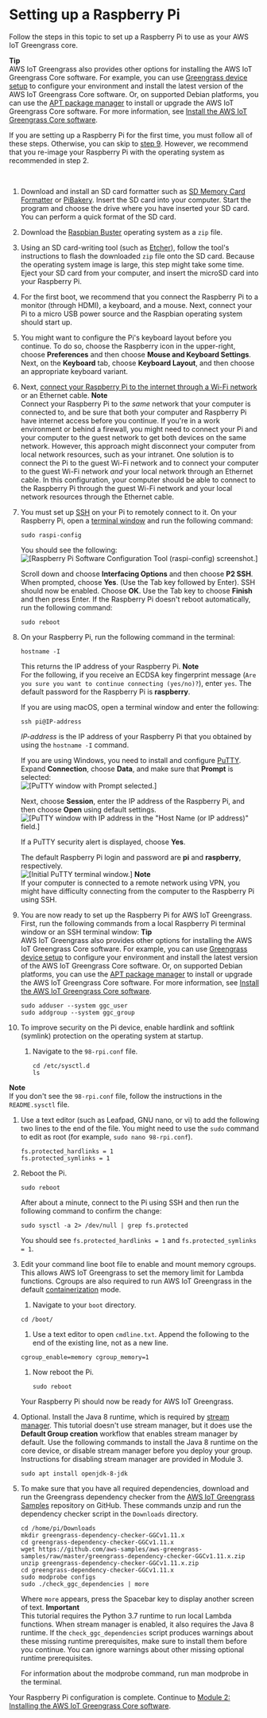 # Setting up a Raspberry Pi<a name="setup-filter.rpi"></a>

Follow the steps in this topic to set up a Raspberry Pi to use as your AWS IoT Greengrass core\.

**Tip**  
<a name="ggc-install-options"></a>AWS IoT Greengrass also provides other options for installing the AWS IoT Greengrass Core software\. For example, you can use [Greengrass device setup](quick-start.md) to configure your environment and install the latest version of the AWS IoT Greengrass Core software\. Or, on supported Debian platforms, you can use the [APT package manager](install-ggc.md#ggc-package-manager) to install or upgrade the AWS IoT Greengrass Core software\. For more information, see [Install the AWS IoT Greengrass Core software](install-ggc.md)\.

If you are setting up a Raspberry Pi for the first time, you must follow all of these steps\. Otherwise, you can skip to [step 9](#add-ggc-user-ggc-group)\. However, we recommend that you re\-image your Raspberry Pi with the operating system as recommended in step 2\.

 

1. Download and install an SD card formatter such as [SD Memory Card Formatter](https://www.sdcard.org/downloads/formatter_4/index.html) or [PiBakery](http://www.pibakery.org/download.html)\. Insert the SD card into your computer\. Start the program and choose the drive where you have inserted your SD card\. You can perform a quick format of the SD card\.

1. Download the [Raspbian Buster](https://downloads.raspberrypi.org/raspbian/images/raspbian-2019-07-12/) operating system as a `zip` file\.

1. Using an SD card\-writing tool \(such as [Etcher](https://etcher.io/)\), follow the tool's instructions to flash the downloaded `zip` file onto the SD card\. Because the operating system image is large, this step might take some time\. Eject your SD card from your computer, and insert the microSD card into your Raspberry Pi\.

1. For the first boot, we recommend that you connect the Raspberry Pi to a monitor \(through HDMI\), a keyboard, and a mouse\. Next, connect your Pi to a micro USB power source and the Raspbian operating system should start up\. 

1. You might want to configure the Pi's keyboard layout before you continue\. To do so, choose the Raspberry icon in the upper\-right, choose **Preferences** and then choose **Mouse and Keyboard Settings**\. Next, on the **Keyboard** tab, choose **Keyboard Layout**, and then choose an appropriate keyboard variant\.

1. Next, [connect your Raspberry Pi to the internet through a Wi\-Fi network](https://www.raspberrypi.org/documentation/configuration/wireless/desktop.md) or an Ethernet cable\.
**Note**  
Connect your Raspberry Pi to the *same* network that your computer is connected to, and be sure that both your computer and Raspberry Pi have internet access before you continue\. If you're in a work environment or behind a firewall, you might need to connect your Pi and your computer to the guest network to get both devices on the same network\. However, this approach might disconnect your computer from local network resources, such as your intranet\. One solution is to connect the Pi to the guest Wi\-Fi network and to connect your computer to the guest Wi\-Fi network *and* your local network through an Ethernet cable\. In this configuration, your computer should be able to connect to the Raspberry Pi through the guest Wi\-Fi network and your local network resources through the Ethernet cable\.

1. You must set up [SSH](https://en.wikipedia.org/wiki/Secure_Shell) on your Pi to remotely connect to it\. On your Raspberry Pi, open a [terminal window](https://www.raspberrypi.org/documentation/usage/terminal/) and run the following command:

   ```
   sudo raspi-config
   ```

   You should see the following:  
![\[Raspberry Pi Software Configuration Tool (raspi-config) screenshot.\]](http://docs.aws.amazon.com/greengrass/latest/developerguide/images/gg-get-started-001.png)

   Scroll down and choose **Interfacing Options** and then choose **P2 SSH**\. When prompted, choose **Yes**\. \(Use the Tab key followed by Enter\)\. SSH should now be enabled\. Choose **OK**\. Use the Tab key to choose **Finish** and then press Enter\. If the Raspberry Pi doesn't reboot automatically, run the following command:

   ```
   sudo reboot
   ```

1. On your Raspberry Pi, run the following command in the terminal:

   ```
   hostname -I
   ```

   This returns the IP address of your Raspberry Pi\.
**Note**  
For the following, if you receive an ECDSA key fingerprint message \(`Are you sure you want to continue connecting (yes/no)?`\), enter `yes`\. The default password for the Raspberry Pi is **raspberry**\.

   If you are using macOS, open a terminal window and enter the following:

   ```
   ssh pi@IP-address
   ```

   *IP\-address* is the IP address of your Raspberry Pi that you obtained by using the `hostname -I` command\.

   If you are using Windows, you need to install and configure [PuTTY](https://www.chiark.greenend.org.uk/~sgtatham/putty/latest.html)\. Expand **Connection**, choose **Data**, and make sure that **Prompt** is selected:   
![\[PuTTY window with Prompt selected.\]](http://docs.aws.amazon.com/greengrass/latest/developerguide/images/gg-get-started-001.4.png)

   Next, choose **Session**, enter the IP address of the Raspberry Pi, and then choose **Open** using default settings\.   
![\[PuTTY window with IP address in the "Host Name (or IP address)" field.\]](http://docs.aws.amazon.com/greengrass/latest/developerguide/images/gg-get-started-001.5.png)

   If a PuTTY security alert is displayed, choose **Yes**\.

   The default Raspberry Pi login and password are **pi** and **raspberry**, respectively\.  
![\[Initial PuTTY terminal window.\]](http://docs.aws.amazon.com/greengrass/latest/developerguide/images/gg-get-started-001.6.png)
**Note**  
If your computer is connected to a remote network using VPN, you might have difficulty connecting from the computer to the Raspberry Pi using SSH\.

1. <a name="add-ggc-user-ggc-group"></a>You are now ready to set up the Raspberry Pi for AWS IoT Greengrass\. First, run the following commands from a local Raspberry Pi terminal window or an SSH terminal window:
**Tip**  
<a name="ggc-install-options"></a>AWS IoT Greengrass also provides other options for installing the AWS IoT Greengrass Core software\. For example, you can use [Greengrass device setup](quick-start.md) to configure your environment and install the latest version of the AWS IoT Greengrass Core software\. Or, on supported Debian platforms, you can use the [APT package manager](install-ggc.md#ggc-package-manager) to install or upgrade the AWS IoT Greengrass Core software\. For more information, see [Install the AWS IoT Greengrass Core software](install-ggc.md)\.

   ```
   sudo adduser --system ggc_user
   sudo addgroup --system ggc_group
   ```

1. To improve security on the Pi device, enable hardlink and softlink \(symlink\) protection on the operating system at startup\.

   1. Navigate to the `98-rpi.conf` file\.

      ```
      cd /etc/sysctl.d
      ls
      ```
**Note**  
If you don't see the `98-rpi.conf` file, follow the instructions in the `README.sysctl` file\.

   1. Use a text editor \(such as Leafpad, GNU nano, or vi\) to add the following two lines to the end of the file\. You might need to use the `sudo` command to edit as root \(for example, `sudo nano 98-rpi.conf`\)\.

      ```
      fs.protected_hardlinks = 1
      fs.protected_symlinks = 1
      ```

   1. Reboot the Pi\.

      ```
      sudo reboot
      ```

      After about a minute, connect to the Pi using SSH and then run the following command to confirm the change:

      ```
      sudo sysctl -a 2> /dev/null | grep fs.protected
      ```

      You should see `fs.protected_hardlinks = 1` and `fs.protected_symlinks = 1`\.

1. <a name="stretch-step"></a> Edit your command line boot file to enable and mount memory cgroups\. This allows AWS IoT Greengrass to set the memory limit for Lambda functions\. Cgroups are also required to run AWS IoT Greengrass in the default [containerization](lambda-group-config.md#lambda-containerization-considerations) mode\.

   1.  Navigate to your `boot` directory\. 

      ```
      cd /boot/
      ```

   1.  Use a text editor to open `cmdline.txt`\. Append the following to the end of the existing line, not as a new line\.

      ```
      cgroup_enable=memory cgroup_memory=1
      ```

   1. Now reboot the Pi\.

      ```
      sudo reboot
      ```

   Your Raspberry Pi should now be ready for AWS IoT Greengrass\.

1. <a name="install-java-8-runtime"></a>Optional\. Install the Java 8 runtime, which is required by [stream manager](stream-manager.md)\. This tutorial doesn't use stream manager, but it does use the **Default Group creation** workflow that enables stream manager by default\. Use the following commands to install the Java 8 runtime on the core device, or disable stream manager before you deploy your group\. Instructions for disabling stream manager are provided in Module 3\.

   ```
   sudo apt install openjdk-8-jdk
   ```

1. To make sure that you have all required dependencies, download and run the Greengrass dependency checker from the [AWS IoT Greengrass Samples](https://github.com/aws-samples/aws-greengrass-samples) repository on GitHub\. These commands unzip and run the dependency checker script in the `Downloads` directory\.

   ```
   cd /home/pi/Downloads
   mkdir greengrass-dependency-checker-GGCv1.11.x
   cd greengrass-dependency-checker-GGCv1.11.x
   wget https://github.com/aws-samples/aws-greengrass-samples/raw/master/greengrass-dependency-checker-GGCv1.11.x.zip
   unzip greengrass-dependency-checker-GGCv1.11.x.zip
   cd greengrass-dependency-checker-GGCv1.11.x
   sudo modprobe configs
   sudo ./check_ggc_dependencies | more
   ```

   Where `more` appears, press the Spacebar key to display another screen of text\. 
**Important**  
<a name="lambda-runtime-prereqs"></a>This tutorial requires the Python 3\.7 runtime to run local Lambda functions\. When stream manager is enabled, it also requires the Java 8 runtime\. If the `check_ggc_dependencies` script produces warnings about these missing runtime prerequisites, make sure to install them before you continue\. You can ignore warnings about other missing optional runtime prerequisites\.

   For information about the modprobe command, run man modprobe in the terminal\. 

Your Raspberry Pi configuration is complete\. Continue to [Module 2: Installing the AWS IoT Greengrass Core software](module2.md)\.